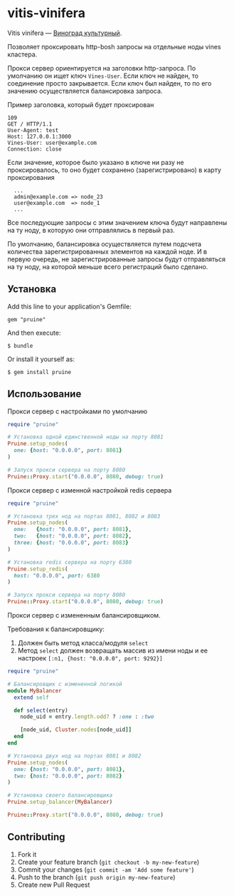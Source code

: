 # vitis-vinifera

Vitis vinifera — [Виноград культурный](http://ru.wikipedia.org/wiki/%D0%92%D0%B8%D0%BD%D0%BE%D0%B3%D1%80%D0%B0%D0%B4_%D0%BA%D1%83%D0%BB%D1%8C%D1%82%D1%83%D1%80%D0%BD%D1%8B%D0%B9).

Позволяет проксировать http-bosh запросы на отдельные ноды vines кластера.

Прокси сервер ориентируется на заголовки http-запроса. По умолчанию он ищет ключ `Vines-User`. Если ключ не найден, то соединение просто закрывается.
Если ключ был найден, то по его значению осуществляется балансировка запроса.

Пример заголовка, который будет проксирован

```
109
GET / HTTP/1.1
User-Agent: test
Host: 127.0.0.1:3000
Vines-User: user@example.com
Connection: close

```

Если значение, которое было указано в ключе ни разу не проксировалось, то оно будет сохранено (зарегистрировано) в карту проксирования

```
  ...
  admin@example.com => node_23
  user@example.com  => node_1
  ...
```

Все последующие запросы с этим значением ключа будут направлены на ту ноду, в которую они отправлялись в первый раз.

По умолчанию, балансировка осуществляется путем подсчета количества зарегистрированных элементов на каждой ноде.
И в первую очередь, не зарегистрированные запросы будут отправляться на ту ноду, на которой меньше всего регистраций было сделано.

## Установка

Add this line to your application's Gemfile:

    gem "pruine"

And then execute:

    $ bundle

Or install it yourself as:

    $ gem install pruine

## Использование

Прокси сервер с настройками по умолчанию

```ruby
require "pruine"

# Установка одной единственной ноды на порту 8081
Pruine.setup_nodes(
  one: {host: "0.0.0.0", port: 8081}
)

# Запуск прокси сервера на порту 8080
Pruine::Proxy.start("0.0.0.0", 8080, debug: true)
```

Прокси сервер с изменной настройкой redis сервера

```ruby
require "pruine"

# Установка трех нод на портах 8081, 8082 и 8083
Pruine.setup_nodes(
  one:   {host: "0.0.0.0", port: 8081},
  two:   {host: "0.0.0.0", port: 8082},
  three: {host: "0.0.0.0", port: 8083}
)

# Установка redis сервера на порту 6380
Pruine.setup_redis(
  host: "0.0.0.0", port: 6380
)

# Запуск прокси сервера на порту 8080
Pruine::Proxy.start("0.0.0.0", 8080, debug: true)
```

Прокси сервер с измененным балансировщиком.

Требования к балансировщику:
1. Должен быть метод класса/модуля `select`
2. Метод `select` должен возвращать массив из имени ноды и ее настроек `[:n1, {host: "0.0.0.0", port: 9292}]`

```ruby
require "pruine"

# Балансировщик с измененной логикой
module MyBalancer
  extend self

  def select(entry)
    node_uid = entry.length.odd? ? :one : :two

    [node_uid, Cluster.nodes[node_uid]]
  end
end

# Установка двух нод на портах 8081 и 8082
Pruine.setup_nodes(
  one: {host: "0.0.0.0", port: 8081},
  two: {host: "0.0.0.0", port: 8082}
)

# Установка своего балансировщика
Pruine.setup_balancer(MyBalancer)

Pruine::Proxy.start("0.0.0.0", 8080, debug: true)
```

## Contributing

1. Fork it
2. Create your feature branch (`git checkout -b my-new-feature`)
3. Commit your changes (`git commit -am 'Add some feature'`)
4. Push to the branch (`git push origin my-new-feature`)
5. Create new Pull Request

